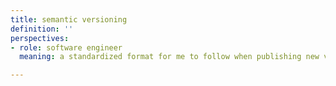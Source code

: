 ```yaml
---
title: semantic versioning
definition: ''
perspectives: 
- role: software engineer
  meaning: a standardized format for me to follow when publishing new versions of software libraries, frameworks, or products

---
```

